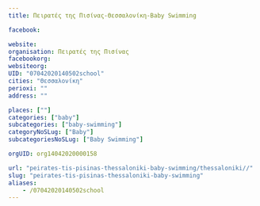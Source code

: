 ```yaml
---
title: Πειρατές της Πισίνας-Θεσσαλονίκη-Baby Swimming

facebook:

website:
organisation: Πειρατές της Πισίνας
facebookorg:
websiteorg:
UID: "07042020140502school"
cities: "Θεσσαλονίκη"
perioxi: ""
address: ""

places: [""]
categories: ["baby"]
subcategories: ["baby-swimming"]
categoryNoSLug: ["Baby"]
subcategoriesNoSLug: ["Baby Swimming"]

orgUID: org14042020000158

url: "peirates-tis-pisinas-thessaloniki-baby-swimming/thessaloniki//"
slug: "peirates-tis-pisinas-thessaloniki-baby-swimming"
aliases:
    - /07042020140502school
---
```





